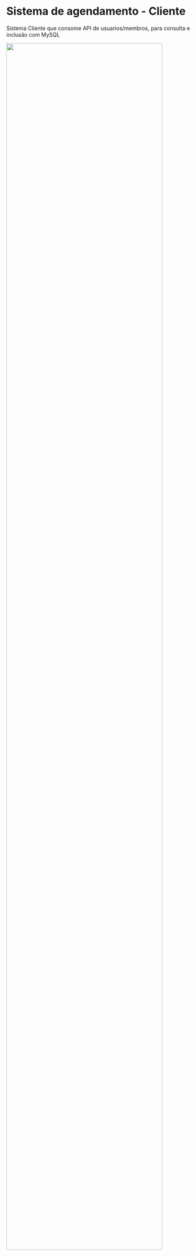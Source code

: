 # Sistema de agendamento - Cliente
 Sistema Cliente que consome API de usuarios/membros, para consulta e inclusão com MySQL
 


<img src="./swagger.PNG" width="90%" >





  
